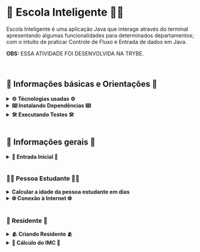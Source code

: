 # 🏫 Escola Inteligente 🧑‍🏫

Escola Inteligente é uma aplicação Java que interage através do terminal apresentando algumas funcionalidades para determinados departamentos; com o intuito de praticar Controle de Fluxo e Entrada de dados em Java.

<strong>OBS:</strong> ESSA ATIVIDADE FOI DESENVOLVIDA NA TRYBE.

<br>

## 📑 Informações básicas e Orientações 📑

<details>
  <summary><strong>⚙️ Técnologias usadas ⚙️</strong></summary><br>
  
  * Java;
  * Maven;
  * Eslint.
</details>
<details>
  <summary><strong>⌨️ Instalando Dependências ⌨️</strong></summary><br>
  
  Execute:  `mvn install`
</details>

<details>
  <summary><strong>🛠 Executando Testes 🛠</strong></summary><br>
  
  Para executar todos os testes basta rodar o comando: `mvn test`
  
  Para executar apenas uma classe de testes: `mvn test -Dtest="TestClassName"`
</details>

<br>

## 👥 Informações gerais 👥

<details>
  <summary><strong>🚪 Entrada Inicial	🚪</strong></summary><br>

```
Boas vindas a Escola Inteligente!
Escolha um departamento:
1 - Pessoa Estudante - Calcular idade em dias
2 - Secretaria - Calcular a média das notas
3 - Portaria - Gerar relatório de controle de acesso
```

</details>

<br>

### 🧑‍🎓 Pessoa Estudante 🧑‍🎓

<details>
  <summary><strong>Calcular a idade da pessoa estudante em dias</strong></summary><br>

Para isso, o usuário deverá enviar o `nome`, idade em `anos`, `meses` e `dias`.

<br>
  <ul>
    <li><p><strong>mensagem para nome: </strong><code>"Qual o nome da Pessoa Estudante?"</code></p></li>
    <li><p><strong>mensagem para pedir para informar a idade: </strong><code>"Qual a sua idade em anos, meses e dias?"</code></p></li>
    <li><p><strong>mensagem para os anos: </strong><code>"anos:"</code></p></li>
    <li><p><strong>mensagem para os meses: </strong><code>"meses:"</code></p></li>
    <li><p><strong>mensagem para os dias: </strong><code>""dias:""</code></p></li>
  </ul>

  <br>

<strong>OBS:</strong> A contagem é feita pensando que <code>todos os anos</code> contém <code>365</code> dias e que os <code>meses</code> contém <code>30</code> dias.

</details>

<details>
  <summary><strong>🌐 Conexão à Internet	🌐</strong></summary><br>
  
  1 - Criei um método chamado `conectarInternet` que irá receber o atributo `connectionRate` do tipo `double` e deverá retornar `true`ou `false`;
  
  2 - Para o atributo `connectionRate` ser true, a taxa de conexão deverá ser maior que 0.5, indicando uma conexão bem-sucedida;

  3 - Caso o atributo `connectionRate` for menor ou igual a 0.5, o método deve retornar false, indicando que a conexão falhou.

</details>

<br>

### 👤 Residente 👤

<details>
  <summary><strong>🫂 Criando Residente	🫂</strong></summary><br>
  
  1 - Criei vários atributos chamados: `nome` do tipo `String`, `idade` do tipo `int`, `peso` do tipo `double` e `altura` do tipo `double`;
  
  2 - Criei um constructor para receber os valores do atributos e assim, poder ser acessado.

</details>

<details>
  <summary><strong>🧮 Cálculo do IMC	🧮</strong></summary><br>
  
  1 - Criei um método chamado `calcularImc` que deverá retornar um `double` com o resultado do cálculo do IMC do residente;
  
  2 - Para fazer o cálculo, precisei descobrir o resultado da `alturaAoQuadrado`. Ou seja, multipliquei `altura` pela `altura`;

<!--

A funcionalidade de calcular a idade de uma pessoa estudante em dias para o departamento Pessoa Estudante.
A funcionalidade de calcular a média das notas de uma pessoa estudante para o departamento Secretaria.
A funcionalidade de gerar um relatório de controle de acesso das pessoas estudantes na escola para o departamento Portaria.

-->

